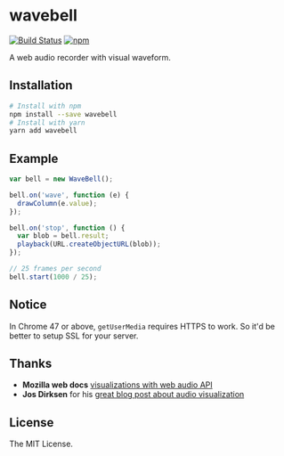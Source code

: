 # wavebell

[![Build Status](https://travis-ci.org/skylerlee/wavebell.svg?branch=master)](https://travis-ci.org/skylerlee/wavebell)
[![npm](https://img.shields.io/npm/v/wavebell.svg)](https://www.npmjs.com/package/wavebell)

A web audio recorder with visual waveform.

## Installation

```bash
# Install with npm
npm install --save wavebell
# Install with yarn
yarn add wavebell
```

## Example

```javascript
var bell = new WaveBell();

bell.on('wave', function (e) {
  drawColumn(e.value);
});

bell.on('stop', function () {
  var blob = bell.result;
  playback(URL.createObjectURL(blob));
});

// 25 frames per second
bell.start(1000 / 25);
```

## Notice
In Chrome 47 or above, `getUserMedia` requires HTTPS to work.
So it'd be better to setup SSL for your server.

## Thanks
* **Mozilla web docs** [visualizations with web audio API](https://developer.mozilla.org/en-US/docs/Web/API/Web_Audio_API/Visualizations_with_Web_Audio_API)
* **Jos Dirksen** for his [great blog post about audio visualization](http://www.smartjava.org/content/exploring-html5-web-audio-visualizing-sound)

## License
The MIT License.
